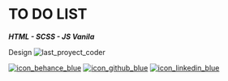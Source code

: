 <h1>TO DO LIST</h1>
<p><i><b>HTML - SCSS - JS Vanila</b></i></p>

Design
![last_proyect_coder](https://user-images.githubusercontent.com/41525219/138455097-0b0a0b02-7754-4cbd-ba08-2057dd026b11.jpg)


[![icon_behance_blue](https://user-images.githubusercontent.com/41525219/138455525-61f6f652-9e77-4cb1-a95e-ffa9ff7a02f9.png)][1]
[![icon_github_blue](https://user-images.githubusercontent.com/41525219/138455530-0dfc2c42-8f5e-4836-8666-57c73d9c4a95.png)][2]
[![icon_linkedin_blue](https://user-images.githubusercontent.com/41525219/138455531-275886a9-4d1c-477b-9916-8bb0c30fc4bb.png)][3]

[1]: https://www.behance.net/nicoprtenjaca
[2]: https://github.com/nicoprten
[3]: https://www.linkedin.com/in/nicoprten/
